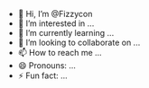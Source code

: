 - 👋 Hi, I’m @Fizzycon
- 👀 I’m interested in ...
- 🌱 I’m currently learning ...
- 💞️ I’m looking to collaborate on ...
- 📫 How to reach me ...
- 😄 Pronouns: ...
- ⚡ Fun fact: ...

<!---
Fizzycon/Fizzycon is a ✨ special ✨ repository because its `README.md` (this file) appears on your GitHub profile.
You can click the Preview link to take a look at your changes.
--->
